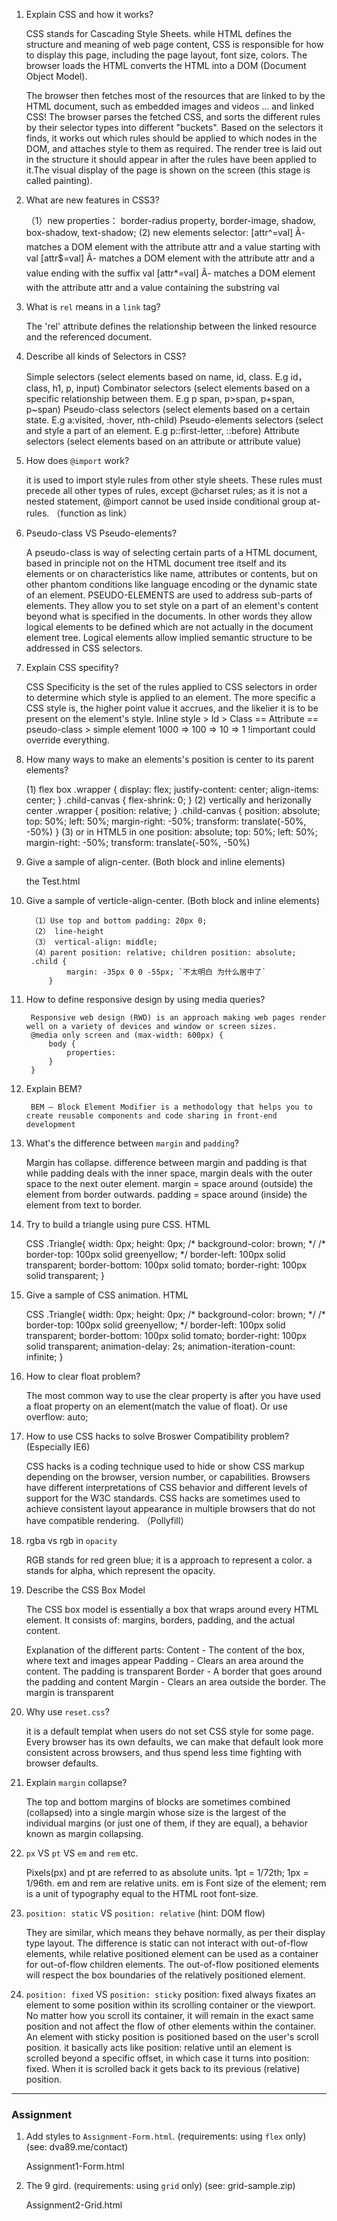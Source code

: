 1. Explain CSS and how it works?

    CSS stands for Cascading Style Sheets. while HTML defines the structure and meaning of web page content, CSS is responsible for how to display this page, including the page layout, font size, colors.
    The browser loads the HTML converts the HTML into a DOM (Document Object Model). 

    The browser then fetches most of the resources that are linked to by the HTML document, such as embedded images and videos ... and linked CSS! The browser parses the fetched CSS, and sorts the different rules by their selector types into different "buckets". Based on the selectors it finds, it works out which rules should be applied to which nodes in the DOM, and attaches style to them as required. The render tree is laid out in the structure it should appear in after the rules have been applied to it.The visual display of the page is shown on the screen (this stage is called painting).

1. What are new features in CSS3?

    （1）new properties： border-radius property, border-image, shadow, box-shadow, text-shadow;
    (2) new elements selector: [attr^=val] Â- matches a DOM element with the attribute attr and a value starting with val
                                [attr$=val] Â- matches a DOM element with the attribute attr and a value ending with the suffix val
                                [attr*=val] Â- matches a DOM element with the attribute attr and a value containing the substring val

1. What is `rel` means in a `link` tag?

    The 'rel' attribute defines the relationship between the linked resource and the referenced document.

1. Describe all kinds of Selectors in CSS?

    Simple selectors (select elements based on name, id, class. E.g id，class, h1, p, input)
    Combinator selectors (select elements based on a specific relationship between them. E.g p span, p>span, p+span, p~span)
    Pseudo-class selectors (select elements based on a certain state. E.g a:visited, :hover, nth-child)
    Pseudo-elements selectors (select and style a part of an element. E.g p::first-letter, ::before)
    Attribute selectors (select elements based on an attribute or attribute value)

1. How does `@import` work?

    it is used to import style rules from other style sheets. These rules must precede all other types of rules, except @charset rules; as it is not a nested statement, @import cannot be used inside conditional group at-rules. （function as link）

1. Pseudo-class VS Pseudo-elements?

    A pseudo-class is way of selecting certain parts of a HTML document, based in principle not on the HTML document tree itself and its elements or on characteristics like name, attributes or contents, but on other phantom conditions like language encoding or the dynamic state of an element.
    PSEUDO-ELEMENTS are used to address sub-parts of elements. They allow you to set style on a part of an element's content beyond what is specified in the documents. In other words they allow logical elements to be defined which are not actually in the document element tree. Logical elements allow implied semantic structure to be addressed in CSS selectors.


1. Explain CSS specifity?

    CSS Specificity is the set of the rules applied to CSS selectors in order to determine which style is applied to an element. The more specific a CSS style is, the higher point value it accrues, and the likelier it is to be present on the element's style.
    Inline style > Id > Class == Attribute == pseudo-class > simple element
    1000 => 100 => 10 => 1
    !important could override everything.

1. How many ways to make an elements's position is center to its parent elements?

    (1) flex box
    .wrapper {
        display: flex;
        justify-content: center;
        align-items: center;
    }
    .child-canvas {
        flex-shrink: 0;
    }
    (2) vertically and herizonally center
    .wrapper {
        position: relative;
    }
    .child-canvas {
        position: absolute;
        top: 50%;
        left: 50%;
        margin-right: -50%;
        transform: translate(-50%, -50%)
    }
    (3) or in HTML5 in one <session>
        position: absolute;
        top: 50%;
        left: 50%;
        margin-right: -50%;
        transform: translate(-50%, -50%)



1. Give a sample of align-center. (Both block and inline elements)

    the Test.html 

1. Give a sample of verticle-align-center. (Both block and inline elements)

        （1）Use top and bottom padding: 20px 0;
        （2） line-height
        （3） vertical-align: middle;
        （4）parent position: relative; children position: absolute;  
        .child {
                margin: -35px 0 0 -55px; `不太明白 为什么居中了`
            }

1. How to define responsive design by using media queries?

        Responsive web design (RWD) is an approach making web pages render well on a variety of devices and window or screen sizes.
        @media only screen and (max-width: 600px) {
            body {
                properties:
            }
        }

1. Explain BEM?

        BEM — Block Element Modifier is a methodology that helps you to create reusable components and code sharing in front-end development

1. What's the difference between `margin` and `padding`?

    Margin has collapse.
    difference between margin and padding is that while padding deals with the inner space, margin deals with the outer space to the next outer element. margin = space around (outside) the element from border outwards. padding = space around (inside) the element from text to border. 

1. Try to build a triangle using pure CSS.
    HTML
    <body>
        <div class="Triangle"></div>
    </body>
    CSS
    .Triangle{
        width: 0px;
        height: 0px;
        /* background-color: brown; */
        /* border-top: 100px solid greenyellow; */
        border-left: 100px solid transparent;
        border-bottom: 100px solid tomato;
        border-right: 100px solid transparent;
    }


1. Give a sample of CSS animation.
    HTML
    <body>
        <div class="Triangle animated shake"></div>
    </body>
    CSS 
    .Triangle{
        width: 0px;
        height: 0px;
        /* background-color: brown; */
        /* border-top: 100px solid greenyellow; */
        border-left: 100px solid transparent;
        border-bottom: 100px solid tomato;
        border-right: 100px solid transparent;
        animation-delay: 2s;
        animation-iteration-count: infinite;
    }

1. How to clear float problem?

    The most common way to use the clear property is after you have used a float property on an element(match the value of float). 
    Or use overflow: auto;

1. How to use CSS hacks to solve Broswer Compatibility problem? (Especially IE6) 

    CSS hacks is a coding technique used to hide or show CSS markup depending on the browser, version number, or capabilities. Browsers have different interpretations of CSS behavior and different levels of support for the W3C standards. CSS hacks are sometimes used to achieve consistent layout appearance in multiple browsers that do not have compatible rendering. 
    （Pollyfill）

1. rgba vs rgb in `opacity`

    RGB stands for red green blue; it is a approach to represent a color. a stands for alpha, which represent the opacity.

1. Describe the CSS Box Model

    The CSS box model is essentially a box that wraps around every HTML element. It consists of: margins, borders, padding, and the actual content. 

    Explanation of the different parts:
    Content - The content of the box, where text and images appear
    Padding - Clears an area around the content. The padding is transparent
    Border - A border that goes around the padding and content
    Margin - Clears an area outside the border. The margin is transparent

1. Why use `reset.css`?

    it is a default templat when users do not set CSS style for some page. Every browser has its own defaults, we can make that default look more consistent across browsers, and thus spend less time fighting with browser defaults. 

1. Explain `margin` collapse?

    The top and bottom margins of blocks are sometimes combined (collapsed) into a single margin whose size is the largest of the individual margins (or just one of them, if they are equal), a behavior known as margin collapsing.

1. `px` VS `pt` VS `em` and `rem` etc.

    Pixels(px) and pt are referred to as absolute units. 1pt = 1/72th; 1px = 1/96th.
    em and rem are relative units. em is Font size of the element; rem is a unit of typography equal to the HTML root font-size.



1. `position: static` VS `position: relative` (hint: DOM flow)

    They are similar, which means they behave normally, as per their display type layout. 
    The difference is static can not interact with out-of-flow elements, while relative positioned element can be used as a container for out-of-flow children elements. The out-of-flow positioned elements will respect the box boundaries of the relatively positioned element.

1. `position: fixed` VS `position: sticky`
    position: fixed always fixates an element to some position within its scrolling container or the viewport. No matter how you scroll its container, it will remain in the exact same position and not affect the flow of other elements within the container.
    An element with sticky position is positioned based on the user's scroll position. it basically acts like position: relative until an element is scrolled beyond a specific offset, in which case it turns into position: fixed. When it is scrolled back it gets back to its previous (relative) position.



---

### Assignment

1. Add styles to `Assignment-Form.html`. (requirements: using `flex` only) (see: dva89.me/contact)

    Assignment1-Form.html


2. The 9 gird. (requirements: using `grid` only) (see: grid-sample.zip)

    Assignment2-Grid.html